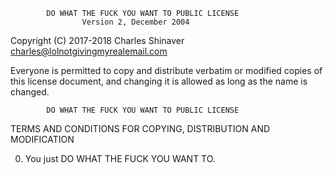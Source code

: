             DO WHAT THE FUCK YOU WANT TO PUBLIC LICENSE
                    Version 2, December 2004

 Copyright (C) 2017-2018 Charles Shinaver <charles@lolnotgivingmyrealemail.com>

 Everyone is permitted to copy and distribute verbatim or modified
 copies of this license document, and changing it is allowed as long
 as the name is changed.

            DO WHAT THE FUCK YOU WANT TO PUBLIC LICENSE
   TERMS AND CONDITIONS FOR COPYING, DISTRIBUTION AND MODIFICATION

  0. You just DO WHAT THE FUCK YOU WANT TO.

